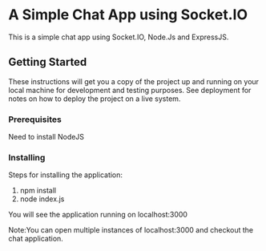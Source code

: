 # A Simple Chat App using Socket.IO

This is a simple chat app using Socket.IO, Node.Js and ExpressJS.

## Getting Started

These instructions will get you a copy of the project up and running on your local machine for development and testing purposes. See deployment for notes on how to deploy the project on a live system.

### Prerequisites

Need to install NodeJS

### Installing

Steps for installing the application:

1. npm install
2. node index.js

You will see the application running on localhost:3000

Note:You can open multiple instances of localhost:3000 and checkout the chat application.
